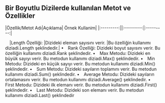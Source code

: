 ## Bir Boyutlu Dizilerde kullanılan Metot ve Özellikler ##
|Özellik/Metot Adı|Açıklama| Örnek Kullanim|
|:---------:||:---------:|:---------:|

 |Length Özelliği: |Dizideki eleman sayısını verir. |Bu özelliğin kullanımı diziadi.Length şeklindedir.|
• Rank Özelliği: Dizideki boyut sayısını verir. Bu özelliğin kullanımı diziadi.Rank şeklindedir.
• Max Metodu: Dizideki en büyük sayıyı verir. Bu metodun kullanımı diziadi.Max() şeklindedir.
• Min Metodu: Dizideki en küçük sayıyı verir. Bu metodun kullanımı diziadi.Min() şeklindedir.
• Sum Metodu: Dizideki sayıların toplamını verir. Bu metodun kullanımı diziadi.Sum() şeklindedir.
• Average Metodu: Dizideki sayıların ortalamasını verir. Bu metodun kullanımı diziadi.Average() 
şeklindedir.
• First Metodu: Dizideki ilk elemanı verir. Bu metodun kullanımı diziadi.First() şeklindedir.
• Last Metodu: Dizideki son elemanı verir. Bu metodun kullanımı diziadi.Last() şeklindedir
